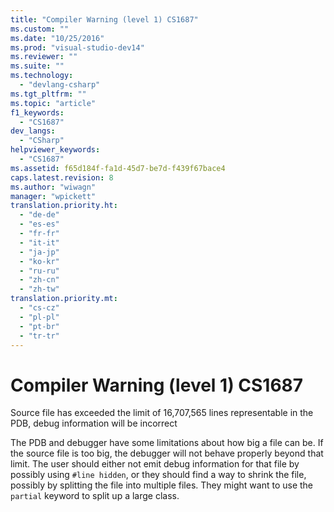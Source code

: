 ```yaml
---
title: "Compiler Warning (level 1) CS1687"
ms.custom: ""
ms.date: "10/25/2016"
ms.prod: "visual-studio-dev14"
ms.reviewer: ""
ms.suite: ""
ms.technology: 
  - "devlang-csharp"
ms.tgt_pltfrm: ""
ms.topic: "article"
f1_keywords: 
  - "CS1687"
dev_langs: 
  - "CSharp"
helpviewer_keywords: 
  - "CS1687"
ms.assetid: f65d184f-fa1d-45d7-be7d-f439f67bace4
caps.latest.revision: 8
ms.author: "wiwagn"
manager: "wpickett"
translation.priority.ht: 
  - "de-de"
  - "es-es"
  - "fr-fr"
  - "it-it"
  - "ja-jp"
  - "ko-kr"
  - "ru-ru"
  - "zh-cn"
  - "zh-tw"
translation.priority.mt: 
  - "cs-cz"
  - "pl-pl"
  - "pt-br"
  - "tr-tr"
---
```

# Compiler Warning (level 1) CS1687
Source file has exceeded the limit of 16,707,565 lines representable in the PDB, debug information will be incorrect  
  
 The PDB and debugger have some limitations about how big a file can be. If the source file is too big, the debugger will not behave properly beyond that limit. The user should either not emit debug information for that file by possibly using `#line hidden`, or they should find a way to shrink the file, possibly by splitting the file into multiple files. They might want to use the `partial` keyword to split up a large class.